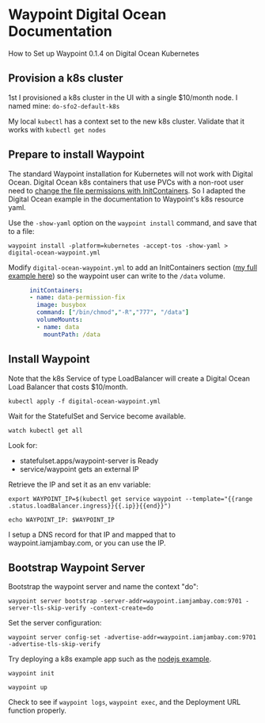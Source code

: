 # Waypoint Digital Ocean Documentation

How to Set up Waypoint 0.1.4 on Digital Ocean Kubernetes

## Provision a k8s cluster

1st I provisioned a k8s cluster in the UI with a single $10/month node. I named mine: `do-sfo2-default-k8s`

My local `kubectl` has a context set to the new k8s cluster. Validate that it works with `kubectl get nodes`

## Prepare to install Waypoint

The standard Waypoint installation for Kubernetes will not work with Digital
Ocean. Digital Ocean k8s containers that use PVCs with a non-root user need to
[change the file permissions with InitContainers](https://www.digitalocean.com/docs/kubernetes/how-to/add-volumes/#setting-permissions-on-volumes). So I adapted the Digital Ocean example in the
documentation to Waypoint's k8s resource yaml.

Use the `-show-yaml` option on the `waypoint install` command, and save that to a file:

`waypoint install -platform=kubernetes -accept-tos -show-yaml > digital-ocean-waypoint.yml`

Modify `digital-ocean-waypoint.yml` to add an InitContainers section ([my full example here](https://gist.github.com/jbayer/eb7374511b4a9d37efade7a7ae9093a9#file-waypoint-k8s-do-yml-L37-L43)) so the waypoint user can write to the `/data` volume.

```yaml
      initContainers:
      - name: data-permission-fix
        image: busybox
        command: ["/bin/chmod","-R","777", "/data"]
        volumeMounts:
        - name: data
          mountPath: /data
```

## Install Waypoint

Note that the k8s Service of type LoadBalancer will create a Digital Ocean Load Balancer that costs $10/month.

`kubectl apply -f digital-ocean-waypoint.yml`

Wait for the StatefulSet and Service become available.

`watch kubectl get all`

Look for:
* statefulset.apps/waypoint-server is Ready
* service/waypoint gets an external IP

Retrieve the IP and set it as an env variable:

`export WAYPOINT_IP=$(kubectl get service waypoint --template="{{range .status.loadBalancer.ingress}}{{.ip}}{{end}}")`

`echo WAYPOINT_IP: $WAYPOINT_IP`

I setup a DNS record for that IP and mapped that to waypoint.iamjambay.com, or you can use the IP.

## Bootstrap Waypoint Server

Bootstrap the waypoint server and name the context "do":

`waypoint server bootstrap -server-addr=waypoint.iamjambay.com:9701 -server-tls-skip-verify -context-create=do`

Set the server configuration:

`waypoint server config-set -advertise-addr=waypoint.iamjambay.com:9701 -advertise-tls-skip-verify`

Try deploying a k8s example app such as the [nodejs example](https://github.com/hashicorp/waypoint-examples/tree/main/kubernetes/nodejs).

`waypoint init`

`waypoint up`

Check to see if `waypoint logs`, `waypoint exec`, and the Deployment URL function properly.

